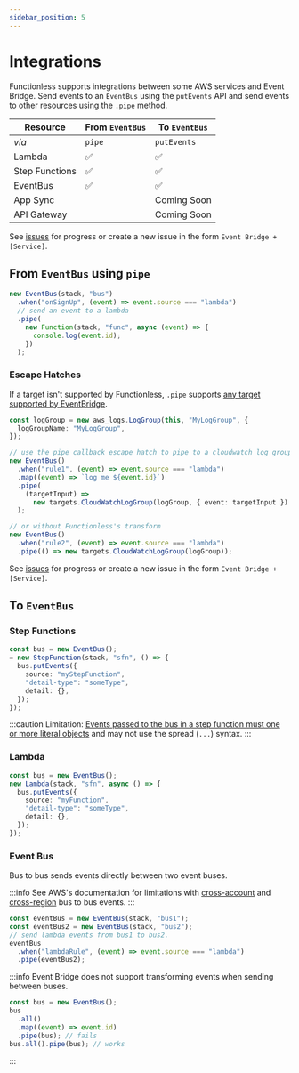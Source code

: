 ```yaml
---
sidebar_position: 5
---
```


# Integrations

Functionless supports integrations between some AWS services and Event Bridge. Send events to an `EventBus` using the `putEvents` API and send events to other resources using the `.pipe` method.

| Resource       | From `EventBus` | To `EventBus` |
| -------------- | --------------- | ------------- |
| _via_          | `pipe`          | `putEvents`   |
| Lambda         | &#x2705;        | &#x2705;      |
| Step Functions | &#x2705;        | &#x2705;      |
| EventBus       | &#x2705;        | &#x2705;      |
| App Sync       |                 | Coming Soon   |
| API Gateway    |                 | Coming Soon   |

See [issues](https://github.com/functionless/functionless/issues?q=is%3Aissue+is%3Aopen+label%3Aevent-bridge) for progress or create a new issue in the form `Event Bridge + [Service]`.

## From `EventBus` using `pipe`

```ts
new EventBus(stack, "bus")
  .when("onSignUp", (event) => event.source === "lambda")
  // send an event to a lambda
  .pipe(
    new Function(stack, "func", async (event) => {
      console.log(event.id);
    })
  );
```

### Escape Hatches

If a target isn't supported by Functionless, `.pipe` supports [any target supported by EventBridge](https://docs.aws.amazon.com/cdk/api/v2/docs/aws-cdk-lib.aws_events_targets-readme.html).

```ts
const logGroup = new aws_logs.LogGroup(this, "MyLogGroup", {
  logGroupName: "MyLogGroup",
});

// use the pipe callback escape hatch to pipe to a cloudwatch log group (which functionless doesn't natively support, yet)
new EventBus()
  .when("rule1", (event) => event.source === "lambda")
  .map((event) => `log me ${event.id}`)
  .pipe(
    (targetInput) =>
      new targets.CloudWatchLogGroup(logGroup, { event: targetInput })
  );

// or without Functionless's transform
new EventBus()
  .when("rule2", (event) => event.source === "lambda")
  .pipe(() => new targets.CloudWatchLogGroup(logGroup));
```

See [issues](https://github.com/functionless/functionless/issues?q=is%3Aissue+is%3Aopen+label%3Aevent-bridge) for progress or create a new issue in the form `Event Bridge + [Service]`.

## To `EventBus`

### Step Functions

```ts
const bus = new EventBus();
= new StepFunction(stack, "sfn", () => {
  bus.putEvents({
    source: "myStepFunction",
    "detail-type": "someType",
    detail: {},
  });
});
```

:::caution
Limitation: [Events passed to the bus in a step function must one or more literal objects](./integrations#Events_passed-to_the_bus_in_a_step_function_must_literal_objects) and may not use the spread (`...`) syntax.
:::

### Lambda

```ts
const bus = new EventBus();
new Lambda(stack, "sfn", async () => {
  bus.putEvents({
    source: "myFunction",
    "detail-type": "someType",
    detail: {},
  });
});
```

### Event Bus

Bus to bus sends events directly between two event buses.

:::info
See AWS's documentation for limitations with [cross-account](https://docs.aws.amazon.com/eventbridge/latest/userguide/eb-bus-to-bus.html) and [cross-region](https://docs.aws.amazon.com/eventbridge/latest/userguide/eb-bus-to-bus.html) bus to bus events.
:::

```ts
const eventBus = new EventBus(stack, "bus1");
const eventBus2 = new EventBus(stack, "bus2");
// send lambda events from bus1 to bus2.
eventBus
  .when("lambdaRule", (event) => event.source === "lambda")
  .pipe(eventBus2);
```

:::info
Event Bridge does not support transforming events when sending between buses.

```ts
const bus = new EventBus();
bus
  .all()
  .map((event) => event.id)
  .pipe(bus); // fails
bus.all().pipe(bus); // works
```

:::
